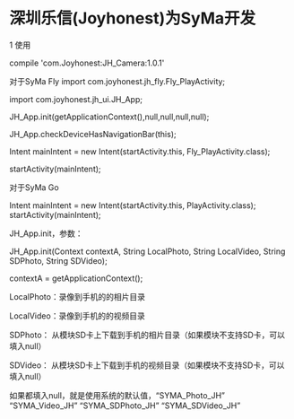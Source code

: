 # 深圳乐信(Joyhonest)为SyMa开发

1 使用

compile 'com.Joyhonest:JH_Camera:1.0.1'

对于SyMa Fly
import com.joyhonest.jh_fly.Fly_PlayActivity;

import com.joyhonest.jh_ui.JH_App;

JH_App.init(getApplicationContext(),null,null,null,null);

JH_App.checkDeviceHasNavigationBar(this);

Intent mainIntent = new Intent(startActivity.this, Fly_PlayActivity.class);

startActivity(mainIntent);

对于SyMa Go

Intent mainIntent = new Intent(startActivity.this, PlayActivity.class);
startActivity(mainIntent);

JH_App.init，参数：

JH_App.init(Context contextA, String LocalPhoto, String LocalVideo, String SDPhoto, String SDVideo);

contextA = getApplicationContext();

LocalPhoto：录像到手机的的相片目录

LocalVideo：录像到手机的的视频目录

SDPhoto： 从模块SD卡上下载到手机的相片目录（如果模块不支持SD卡，可以填入null）

SDVideo： 从模块SD卡上下载到手机的视频目录（如果模块不支持SD卡，可以填入null）

如果都填入null，就是使用系统的默认值，“SYMA_Photo_JH” “SYMA_Video_JH” “SYMA_SDPhoto_JH” “SYMA_SDVideo_JH”
